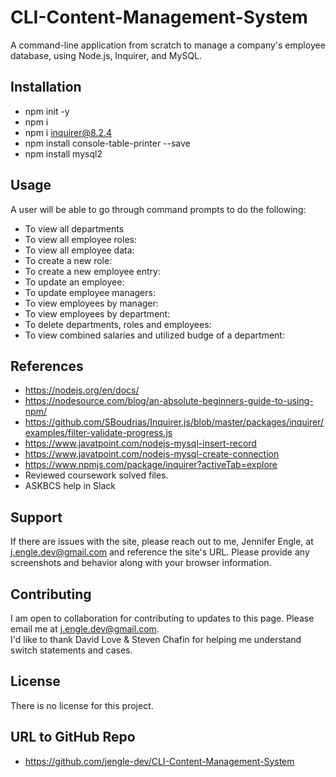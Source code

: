 # CLI-Content-Management-System
A command-line application from scratch to manage a company's employee database, using Node.js, Inquirer, and MySQL.

## Installation
* npm init -y
* npm i
* npm i inquirer@8.2.4
* npm install console-table-printer --save
* npm install mysql2  

## Usage
A user will be able to go through command prompts to do the following:

* To view all departments
* To view all employee roles:
* To view all employee data:
* To create a new role:
* To create a new employee entry:
* To update an employee:
* To  update employee managers:
* To view employees by manager:
* To view employees by department:
* To delete departments, roles and employees:
* To view combined salaries and utilized budge of a department:


## References
* https://nodejs.org/en/docs/
* https://nodesource.com/blog/an-absolute-beginners-guide-to-using-npm/
* https://github.com/SBoudrias/Inquirer.js/blob/master/packages/inquirer/examples/filter-validate-progress.js
* https://www.javatpoint.com/nodejs-mysql-insert-record
* https://www.javatpoint.com/nodejs-mysql-create-connection
* https://www.npmjs.com/package/inquirer?activeTab=explore
* Reviewed coursework solved files.
* ASKBCS help in Slack

## Support
If there are issues with the site, please reach out to me, Jennifer Engle, at j.engle.dev@gmail.com and reference the site's URL. Please provide any screenshots and behavior along with your browser information.

## Contributing
I am open to collaboration for contributing to updates to this page. Please email me at j.engle.dev@gmail.com. </br>
I'd like to thank David Love & Steven Chafin for helping me understand switch statements and cases.

## License
There is no license for this project.

## URL to GitHub Repo
* https://github.com/jengle-dev/CLI-Content-Management-System
